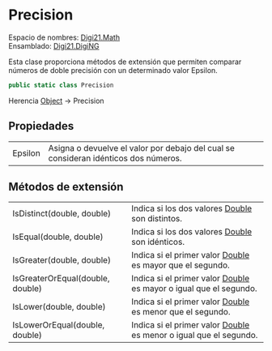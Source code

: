 # Precision

Espacio de nombres: [Digi21.Math](../)  
Ensamblado: [Digi21.DigiNG](../../)

Esta clase proporciona métodos de extensión que permiten comparar números de doble precisión con un determinado valor Epsilon.

```csharp
public static class Precision
```

Herencia [Object](https://docs.microsoft.com/en-us/dotnet/api/system.object?view=net-5.0) → Precision

## Propiedades

|  |  |
| :--- | :--- |
| Epsilon | Asigna o devuelve el valor por debajo del cual se consideran idénticos dos números. |

## Métodos de extensión

|  |  |
| :--- | :--- |
| IsDistinct\(double, double\) | Indica si los dos valores [Double](https://docs.microsoft.com/en-us/dotnet/api/system.double?view=net-5.0) son distintos. |
| IsEqual\(double, double\) | Indica si los dos valores [Double](https://docs.microsoft.com/en-us/dotnet/api/system.double?view=net-5.0) son idénticos. |
| IsGreater\(double, double\) | Indica si el primer valor [Double](https://docs.microsoft.com/en-us/dotnet/api/system.double?view=net-5.0) es mayor que el segundo. |
| IsGreaterOrEqual\(double, double\) | Indica si el primer valor [Double](https://docs.microsoft.com/en-us/dotnet/api/system.double?view=net-5.0) es mayor o igual que el segundo. |
| IsLower\(double, double\) | Indica si el primer valor [Double](https://docs.microsoft.com/en-us/dotnet/api/system.double?view=net-5.0) es menor que el segundo. |
| IsLowerOrEqual\(double, double\) | Indica si el primer valor [Double](https://docs.microsoft.com/en-us/dotnet/api/system.double?view=net-5.0) es menor o igual que el segundo. |

